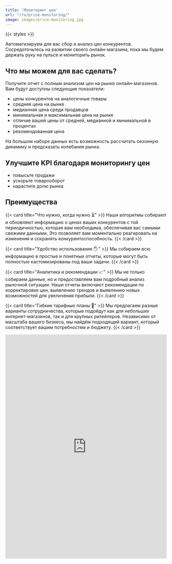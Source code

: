 ```yaml
---
title: 'Мониторинг цен'
url: "/ru/price-monitoring/"
image: images/price-monitoring.jpg
---
```

{{< styles >}}

Автоматизируем для вас сбор и анализ цен конкурентов. Сосредоточьтесь на развитии своего онлайн-магазина, пока мы будем держать руку на пульсе и мониторить рынок.

## Что мы можем для вас сделать?

Получите отчет с полным анализом цен на рынке онлайн-магазинов. Вам будут доступны следующие показатели:

- цены конкурентов на аналогичные товары
- средняя цена на рынке
- медианная цена среди продавцов
- минимальная и максимальная цена на рынке
- отличие вашей цены от средней, медианной и минимальной в процентах
- рекомендованная цена

На большом наборе данных есть возможность рассчитать сезонную динамику и предсказать колебания рынка.

## Улучшите KPI благодаря мониторингу цен

- повысьте продажи
- ускорьте товарооборот
- нарастите долю рынка

## Преимущества

<div class="cards-container">
  {{< card title="Что нужно, когда нужно ⏳" >}}
  Наши алгоритмы собирают и обновляют информацию о ценах ваших конкурентов с той периодичностью, которая вам необходима, обеспечивая вас самыми свежими данными. Это позволяет вам моментально реагировать на изменения и сохранять конкурентоспособность.
  {{< /card >}}

  {{< card title="Удобство использования 🖐️" >}}
  Мы собираем всю информацию в простые и понятные отчеты, которые могут быть полностью кастомизированы под ваши задачи. 
  {{< /card >}}

  {{< card title="Аналитика и рекомендации 📈" >}}
  Мы не только собираем данные, но и предоставляем вам подробный анализ рыночной ситуации. Наши отчеты включают рекомендации по корректировке цен, выявлению трендов и выявлению новых возможностей для увеличения прибыли.
  {{< /card >}}

  {{< card title="Гибкие тарифные планы 💸" >}}
  Мы предлагаем разные варианты сотрудничества, которые подойдут как для небольших интернет-магазинов, так и для крупных ритейлеров. Независимо от масштаба вашего бизнеса, мы найдём подходящий вариант, который соответствует вашим потребностям и бюджету.
  {{< /card >}}
</div>

<iframe class="airtable-embed" src="https://airtable.com/embed/appnzmRUtyRqKiKbK/pagitBKa2vrKz7Ytx/form" frameborder="0" onmousewheel="" width="100%" height="700" style="background: transparent; border: 0px solid #ccc;"></iframe>
